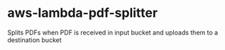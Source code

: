 # aws-lambda-pdf-splitter
Splits PDFs when PDF is received in input bucket and uploads them to a destination bucket

